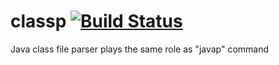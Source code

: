 # classp [![Build Status](https://travis-ci.org/tinycedar/classp.svg?branch=master)](https://travis-ci.org/tinycedar/classp)
Java class file parser plays the same role as "javap" command
